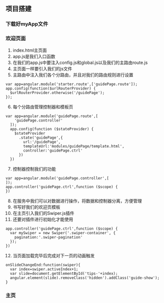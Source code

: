 ## 项目搭建

### 下载好myApp文件
### 欢迎页面
1. index.html主页面
2. app.js是我们入口函数
3. 在我们的app.js中要注入config.js和global.js以及我们的主路由route.js
4. 主页面一样要引入我们的js文件
5. 主路由中注入我们各个分路由，并且对我们的路由规则进行设置
```
var app=angular.module('starter.route',['guidePage.route']);
app.config(function($urlRouterProvider) {
  $urlRouterProvider.otherwise('/guidePage');
});
```
6.  每个分路由管理控制器和模板页
```
var app=angular.module('guidePage.route',[
    'guidePage.controller'
  ]);
  app.config(function ($stateProvider) {
    $stateProvider
      .state('guidePage',{
        url:'/guidePage',
        templateUrl:'modules/guidePage/template.html',
        controller:'guidePage.ctrl'
      })
  })
```
7.  控制器控制我们的功能
```
var app=angular.module('guidePage.controller',[
]);
app.controller('guidePage.ctrl',function ($scope) {
})
```
8. 在服务中我们可以对数据进行操作，将数据和控制器分离，方便管理
9. 书写好我们的欢迎页模板
10. 在主页引入我们的Swiper.js插件
11. 还要对插件进行初始化才能使用
```
app.controller('guidePage.ctrl',function ($scope) {
  var mySwiper = new Swiper('.swiper-container', {
    pagination:'.swiper-pagination'
  });
})
```
12. 当页面加载完毕后完成对下一页的动画触发
```
onSlideChangeEnd:function(swiper){
  var index=swiper.activeIndex+1;
  var slide=document.getElementById('tips-'+index);
  angular.element(slide).removeClass('hidden').addClass('guide-show');
}
```

### 主页
